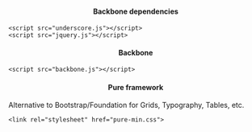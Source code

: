#### Backbone dependencies ####

``` markup
<script src="underscore.js"></script>
<script src="jquery.js"></script>
```

#### Backbone ####

``` markup
<script src="backbone.js"></script>
```

#### Pure framework ####

Alternative to Bootstrap/Foundation for Grids, Typography, Tables, etc.

``` markup
<link rel="stylesheet" href="pure-min.css">
```

<style scoped>
  @host {
    background: #FFF;
  }

  h4 {
    padding-bottom: 4px;
    display: block;
    width: 100%;
    margin-bottom: 0px;
    text-align: center;
  }
</style>

<script type="speaker-notes">
- Backbone doesn't come with any UI style guide or recommendation.
- You can swap out Underscore for LoDash's underscore compatibility build.
- jQuery can be swapped out for Zepto (jQuery alternative) YMMV.
</script>
